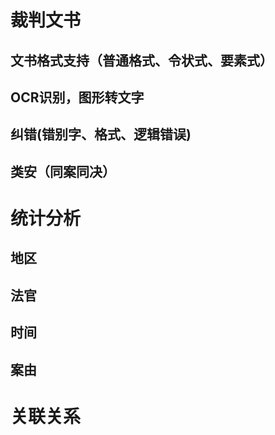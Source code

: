 # 裁判文书
## 文书格式支持（普通格式、令状式、要素式）
## OCR识别，图形转文字
## 纠错(错别字、格式、逻辑错误)
## 类安（同案同决）

# 统计分析
## 地区
## 法官
## 时间
## 案由

# 关联关系